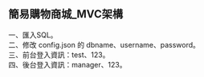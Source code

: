## 簡易購物商城_MVC架構
一、匯入SQL。  
二、修改 config.json 的 dbname、username、password。  
三、前台登入資訊：test、123。  
四、後台登入資訊：manager、123。